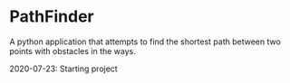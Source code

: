 # PathFinder
A python application that attempts to find the shortest path between two points with obstacles in the ways.

2020-07-23: Starting project
 

